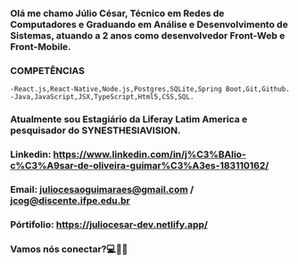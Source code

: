 ### Olá me chamo Júlio César, Técnico em Redes de Computadores e Graduando em Análise e Desenvolvimento de Sistemas, atuando a 2 anos como desenvolvedor Front-Web e Front-Mobile.

### COMPETÊNCIAS
    -React.js,React-Native,Node.js,Postgres,SQLite,Spring Boot,Git,Github.
    -Java,JavaScript,JSX,TypeScript,Html5,CSS,SQL.

### Atualmente sou Estagiário da Liferay Latim America e pesquisador do SYNESTHESIAVISION.

### Linkedin: https://www.linkedin.com/in/j%C3%BAlio-c%C3%A9sar-de-oliveira-guimar%C3%A3es-183110162/
### Email: juliocesaoguimaraes@gmail.com / jcog@discente.ifpe.edu.br
### Pórtifolio: https://juliocesar-dev.netlify.app/

### Vamos nós conectar?💻👋🏻

